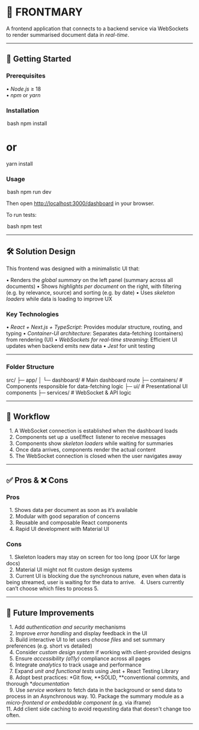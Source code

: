 # 📄 FRONTMARY

A  frontend application that connects to a backend service via WebSockets to render summarised document data in *real-time*.

---

## 🚀 Getting Started

### Prerequisites

•⁠  ⁠*Node.js* ≥ 18  
•⁠  ⁠*npm* or *yarn* 

### Installation

⁠ bash
npm install
# or
yarn install
 ⁠

### Usage

⁠ bash
npm run dev
 ⁠

Then open [http://localhost:3000/dashboard](http://localhost:3000/dashboard) in your browser.

To run tests:

⁠ bash
npm test
 ⁠

---

## 🛠️ Solution Design

This frontend was designed with a minimalistic UI that:

•⁠  ⁠Renders the *global summary* on the left panel (summary across all documents)
•⁠  ⁠Shows *highlights per document* on the right, with filtering (e.g. by relevance, source) and sorting (e.g. by date)
•⁠  ⁠Uses *skeleton loaders* while data is loading to improve UX

### Key Technologies

•⁠  ⁠*React + Next.js + TypeScript*: Provides modular structure, routing, and typing
•⁠  ⁠*Container-UI architecture*: Separates data-fetching (containers) from rendering (UI)
•⁠  ⁠*WebSockets for real-time streaming*: Efficient UI updates when backend emits new data
•⁠  ⁠*Jest* for unit testing

---

### Folder Structure


src/
├─ app/
│  └─ dashboard/     # Main dashboard route
├─ containers/       # Components responsible for data-fetching logic
├─ ui/               # Presentational UI components
├─ services/         # WebSocket & API logic


---

## 🔄 Workflow

 1.⁠ ⁠A WebSocket connection is established when the dashboard loads  
 2.⁠ ⁠Components set up a ⁠ useEffect ⁠ listener to receive messages  
 3.⁠ ⁠Components show *skeleton loaders* while waiting for summaries  
 4.⁠ ⁠Once data arrives, components render the actual content  
 5.⁠ ⁠The WebSocket connection is closed when the user navigates away

---

## ✅ Pros & ❌ Cons

### Pros

 1.⁠ ⁠Shows data per document as soon as it’s available  
 2.⁠ ⁠Modular  with good separation of concerns    
 3.⁠ ⁠Reusable and composable React components  
 4.⁠ ⁠Rapid UI development with Material UI

### Cons

 1.⁠ ⁠Skeleton loaders may stay on screen for too long (poor UX for large docs)  
 2.⁠ ⁠Material UI might not fit custom design systems  
 3.⁠ ⁠Current UI is blocking due the synchronous nature, even when data is being streamed, user is waiting for the data to arrive.
 4.⁠ ⁠Users currently can’t choose which files to process
5. 

---

## 🔮 Future Improvements

 1.⁠ ⁠Add *authentication and security* mechanisms  
 2.⁠ ⁠Improve *error handling* and display feedback in the UI  
 3.⁠ ⁠Build interactive UI to let users *choose files* and set summary preferences (e.g. short vs detailed)  
 4.⁠ ⁠Consider *custom design system* if working with client-provided designs  
 5.⁠ ⁠Ensure *accessibility (a11y)* compliance across all pages  
 6.⁠ ⁠Integrate *analytics* to track usage and performance  
 7.⁠ ⁠Expand *unit and functional tests* using Jest + React Testing Library  
 8.⁠ ⁠Adopt best practices: *Git flow, **SOLID, **conventional commits, and thorough **documentation*  
 9.⁠ ⁠Use *service workers* to fetch data in the background  or send data to process in an Asynchronous way.
10.⁠ ⁠Package the summary module as a *micro-frontend or embeddable component* (e.g. via iframe)  
11.⁠ ⁠Add client side caching to avoid requesting data that doesn't change too often.

---
